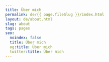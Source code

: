 ```yaml
---
title: Über mich
permalink: de/{{ page.fileSlug }}/index.html
layout: de/about.html
slug: about
tags: pages
seo:
  noindex: false
  title: Über mich
  og:title: Über mich
  twitter:title: Über mich
---
```



